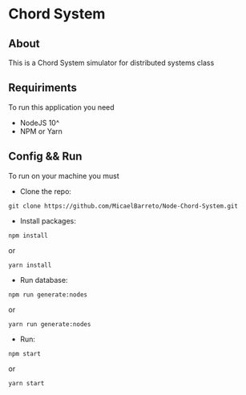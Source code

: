 <h1>Chord System</h1>

## About
This is a Chord System simulator for distributed systems class

## Requiriments
To run this application you need

- NodeJS 10^
- NPM or Yarn

## Config && Run
To run on your machine you must

-  Clone the repo:
```
git clone https://github.com/MicaelBarreto/Node-Chord-System.git
```

- Install packages:
```
npm install
```
or
```
yarn install
```

- Run database:
```
npm run generate:nodes
```
or
```
yarn run generate:nodes
```

- Run:
```
npm start
```
or
```
yarn start
```
